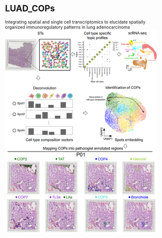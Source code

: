 # LUAD_COPs
Integrating spatial and single cell transcriptomics to elucidate spatially organized immunoregulatory patterns in lung adenocarcinoma
![Analysis pipeline](https://github.com/haojiechen94/LUAD_COPs/blob/master/images/analysis_pipeline.png)
